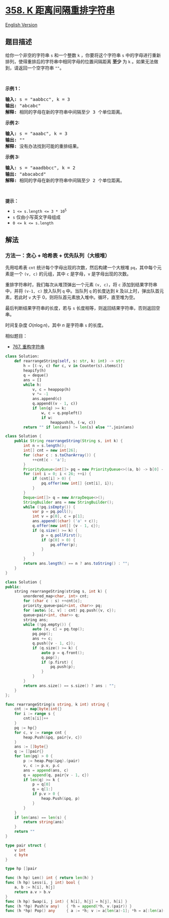# [358. K 距离间隔重排字符串](https://leetcode.cn/problems/rearrange-string-k-distance-apart)

[English Version](/solution/0300-0399/0358.Rearrange%20String%20k%20Distance%20Apart/README_EN.md)

<!-- tags:贪心,哈希表,字符串,计数,排序,堆（优先队列） -->

## 题目描述

<!-- 这里写题目描述 -->

<p>给你一个非空的字符串&nbsp;<code>s</code>&nbsp;和一个整数&nbsp;<code>k</code>&nbsp;，你要将这个字符串&nbsp;<code>s</code>&nbsp;中的字母进行重新排列，使得重排后的字符串中相同字母的位置间隔距离 <strong>至少</strong> 为&nbsp;<code>k</code>&nbsp;。如果无法做到，请返回一个空字符串&nbsp;<code>""</code>。</p>

<p>&nbsp;</p>

<p><strong>示例 1：</strong></p>

<pre>
<strong>输入: </strong>s = "aabbcc", k = 3
<strong>输出: </strong>"abcabc" 
<strong>解释: </strong>相同的字母在新的字符串中间隔至少 3 个单位距离。
</pre>

<p><strong>示例 2:</strong></p>

<pre>
<strong>输入: </strong>s = "aaabc", k = 3
<strong>输出: </strong>"" 
<strong>解释:</strong> 没有办法找到可能的重排结果。
</pre>

<p><strong>示例&nbsp;3:</strong></p>

<pre>
<strong>输入: </strong>s = "aaadbbcc", k = 2
<strong>输出: </strong>"abacabcd"
<strong>解释:</strong> 相同的字母在新的字符串中间隔至少 2 个单位距离。
</pre>

<p>&nbsp;</p>

<p><strong>提示：</strong></p>

<ul>
	<li><code>1 &lt;= s.length &lt;= 3 * 10<sup>5</sup></code></li>
	<li><code>s</code>&nbsp;仅由小写英文字母组成</li>
	<li><code>0 &lt;= k &lt;= s.length</code></li>
</ul>

## 解法

### 方法一：贪心 + 哈希表 + 优先队列（大根堆）

先用哈希表 `cnt` 统计每个字母出现的次数，然后构建一个大根堆 `pq`，其中每个元素是一个 `(v, c)` 的元组，其中 `c` 是字母，`v` 是字母出现的次数。

重排字符串时，我们每次从堆顶弹出一个元素 `(v, c)`，将 `c` 添加到结果字符串中，并将 `(v-1, c)` 放入队列 `q` 中。当队列 `q` 的长度达到 $k$ 及以上时，弹出队首元素，若此时 `v` 大于 0，则将队首元素放入堆中。循环，直至堆为空。

最后判断结果字符串的长度，若与 `s` 长度相等，则返回结果字符串，否则返回空串。

时间复杂度 $O(n\log n)$，其中 $n$ 是字符串 `s` 的长度。

相似题目：

-   [767. 重构字符串](https://github.com/doocs/leetcode/blob/main/solution/0700-0799/0767.Reorganize%20String/README.md)

<!-- tabs:start -->

```python
class Solution:
    def rearrangeString(self, s: str, k: int) -> str:
        h = [(-v, c) for c, v in Counter(s).items()]
        heapify(h)
        q = deque()
        ans = []
        while h:
            v, c = heappop(h)
            v *= -1
            ans.append(c)
            q.append((v - 1, c))
            if len(q) >= k:
                w, c = q.popleft()
                if w:
                    heappush(h, (-w, c))
        return "" if len(ans) != len(s) else "".join(ans)
```

```java
class Solution {
    public String rearrangeString(String s, int k) {
        int n = s.length();
        int[] cnt = new int[26];
        for (char c : s.toCharArray()) {
            ++cnt[c - 'a'];
        }
        PriorityQueue<int[]> pq = new PriorityQueue<>((a, b) -> b[0] - a[0]);
        for (int i = 0; i < 26; ++i) {
            if (cnt[i] > 0) {
                pq.offer(new int[] {cnt[i], i});
            }
        }
        Deque<int[]> q = new ArrayDeque<>();
        StringBuilder ans = new StringBuilder();
        while (!pq.isEmpty()) {
            var p = pq.poll();
            int v = p[0], c = p[1];
            ans.append((char) ('a' + c));
            q.offer(new int[] {v - 1, c});
            if (q.size() >= k) {
                p = q.pollFirst();
                if (p[0] > 0) {
                    pq.offer(p);
                }
            }
        }
        return ans.length() == n ? ans.toString() : "";
    }
}
```

```cpp
class Solution {
public:
    string rearrangeString(string s, int k) {
        unordered_map<char, int> cnt;
        for (char c : s) ++cnt[c];
        priority_queue<pair<int, char>> pq;
        for (auto& [c, v] : cnt) pq.push({v, c});
        queue<pair<int, char>> q;
        string ans;
        while (!pq.empty()) {
            auto [v, c] = pq.top();
            pq.pop();
            ans += c;
            q.push({v - 1, c});
            if (q.size() >= k) {
                auto p = q.front();
                q.pop();
                if (p.first) {
                    pq.push(p);
                }
            }
        }
        return ans.size() == s.size() ? ans : "";
    }
};
```

```go
func rearrangeString(s string, k int) string {
	cnt := map[byte]int{}
	for i := range s {
		cnt[s[i]]++
	}
	pq := hp{}
	for c, v := range cnt {
		heap.Push(&pq, pair{v, c})
	}
	ans := []byte{}
	q := []pair{}
	for len(pq) > 0 {
		p := heap.Pop(&pq).(pair)
		v, c := p.v, p.c
		ans = append(ans, c)
		q = append(q, pair{v - 1, c})
		if len(q) >= k {
			p = q[0]
			q = q[1:]
			if p.v > 0 {
				heap.Push(&pq, p)
			}
		}
	}
	if len(ans) == len(s) {
		return string(ans)
	}
	return ""
}

type pair struct {
	v int
	c byte
}

type hp []pair

func (h hp) Len() int { return len(h) }
func (h hp) Less(i, j int) bool {
	a, b := h[i], h[j]
	return a.v > b.v
}
func (h hp) Swap(i, j int) { h[i], h[j] = h[j], h[i] }
func (h *hp) Push(v any)   { *h = append(*h, v.(pair)) }
func (h *hp) Pop() any     { a := *h; v := a[len(a)-1]; *h = a[:len(a)-1]; return v }
```

<!-- tabs:end -->

<!-- end -->
